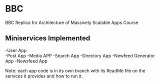 # BBC
BBC Replica for Architecture of Massively Scalable Apps Course

## Miniservices Implemented
-User App <br>
-Post App
-Media APP
-Search App
-Directory App
-Newfeed Generator App
-Newsfeed App

Note: each app code is in its own branch with its ReadMe file on the services it provides and how to run it.
